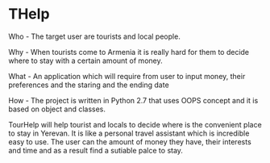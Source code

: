 # THelp

Who - The target user are tourists and local people.

Why - When tourists come to Armenia it is really hard for them to decide where to stay with a certain amount of money.

What - An application which will require from user to input money, their preferences and the staring and the ending date 

How - The project is written in Python 2.7 that uses OOPS concept and it is based on object and classes. 

TourHelp will help tourist and locals to decide where is the convenient place to stay in Yerevan.
          It is like a personal travel assistant which is incredible easy to use. 
          The user can the amount of money they have, their interests and time and as a result find a sutiable palce to stay.
